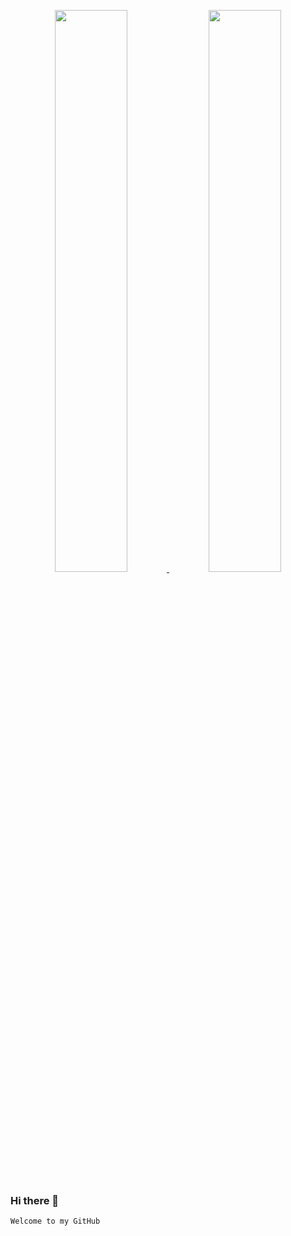 <p align="center">
  <a href='https://github.com/nosignals'>
  <img src="https://github-readme-stats.vercel.app/api?username=nosignals&theme=buefy&show_icons=true&card_width=450&border_radius=20&bg_color=00000000" width="48%" />
  <img src="https://github-readme-stats.vercel.app/api/top-langs/?username=nosignals&card_width=325&langs_count=8&border_radius=15&layout=compact&bg_color=00000000" width="48%" /></a>
</p>

### Hi there 👋

    Welcome to my GitHub
